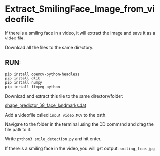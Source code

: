 <!DOCTYPE html>
<html>
<head>
    <title>Extract Smiling Face Image from Video</title>
</head>
<body>

<h1>Extract_SmilingFace_Image_from_videofile</h1>

<p>If there is a smiling face in a video, it will extract the image and save it as a video file.</p>

<p>Download all the files to the same directory.</p>

<h2>RUN:</h2>

<pre><code>pip install opencv-python-headless
pip install dlib
pip install numpy
pip install ffmpeg-python
</code></pre>

<p>Download and extract this file to the same directory/folder:</p>
<p><a href="http://dlib.net/files/shape_predictor_68_face_landmarks.dat.bz2">shape_predictor_68_face_landmarks.dat</a></p>

<p>Add a videofile called <code>input_video.MOV</code> to the path.</p>
<p>Navigate to the folder in the terminal using the CD command and drag the file path to it.</p>
<p>Write <code>python3 smile_detection.py</code> and hit enter.</p>

<p>If there is a smiling face in the video, you will get output: <code>smiling_face.jpg</code></p>

</body>
</html>
